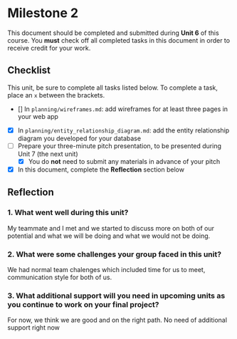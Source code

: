 # Milestone 2

This document should be completed and submitted during **Unit 6** of this course. You **must** check off all completed tasks in this document in order to receive credit for your work.

## Checklist

This unit, be sure to complete all tasks listed below. To complete a task, place an `x` between the brackets.

- [] In `planning/wireframes.md`: add wireframes for at least three pages in your web app
- [x] In `planning/entity_relationship_diagram.md`: add the entity relationship diagram you developed for your database
- [ ] Prepare your three-minute pitch presentation, to be presented during Unit 7 (the next unit)
  - [x] You do **not** need to submit any materials in advance of your pitch
- [x] In this document, complete the **Reflection** section below

## Reflection

### 1. What went well during this unit?

My teammate and I met and we started to discuss more on both of our potential and what we will be doing and what we would not be doing.

### 2. What were some challenges your group faced in this unit?
We had normal team chalenges which included time for us to meet, communication style for both of us.

### 3. What additional support will you need in upcoming units as you continue to work on your final project?

For now, we think we are good and on the right path. No need of additional support right now
